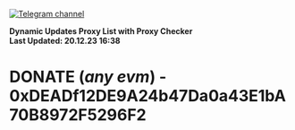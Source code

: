 [![Telegram channel](https://img.shields.io/endpoint?url=https://runkit.io/damiankrawczyk/telegram-badge/branches/master?url=https://t.me/n4z4v0d)](https://t.me/n4z4v0d) 

**Dynamic Updates Proxy List with Proxy Checker**  
**Last Updated: 20.12.23 16:38**

# DONATE (_any evm_) - 0xDEADf12DE9A24b47Da0a43E1bA70B8972F5296F2
